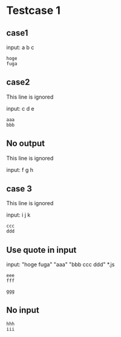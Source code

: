 # Testcase 1
## case1
input: a b c

```
hoge
fuga
```

## case2
This line is ignored

input: c d e

```
aaa
bbb
```

## No output
This line is ignored

input: f g h

## case 3

This line is ignored

input: i j k

```
ccc
ddd
```

## Use quote in input
input: "hoge fuga" "aaa" "bbb ccc ddd" *.js

```
eee
fff

ggg
```

## No input

```
hhh
iii
```
